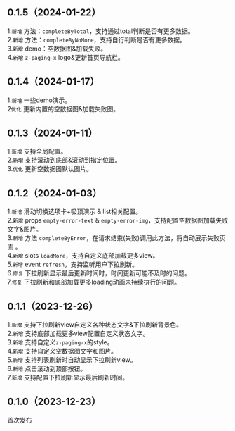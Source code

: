 ## 0.1.5（2024-01-22）
1.`新增` 方法：`completeByTotal`，支持通过total判断是否有更多数据。  
2.`新增` 方法：`completeByNoMore`，支持自行判断是否有更多数据。  
3.`新增` demo：空数据图&加载失败。  
4.`新增` `z-paging-x` logo&更新首页导航栏。  
## 0.1.4（2024-01-17）
1.`新增` 一些demo演示。  
2`优化` 更新内置的空数据图&加载失败图。   
## 0.1.3（2024-01-11）
1.`新增` 支持全局配置。  
2.`新增` 支持滚动到底部&滚动到指定位置。  
3.`优化` 更新空数据图默认图片。  
## 0.1.2（2024-01-03）
1.`新增` 滑动切换选项卡+吸顶演示 & list相关配置。  
2.`新增` props `empty-error-text` & `empty-error-img`，支持配置空数据图加载失败文字&图片。  
3.`新增` 方法 `completeByError`，在请求结束(失败)调用此方法，将自动展示失败页面 。  
4.`新增` slots `loadMore`，支持自定义底部加载更多view。  
5.`新增` event `refresh`，支持监听用户下拉刷新。  
6.`修复` 下拉刷新显示最后更新时间时，时间更新可能不及时的问题。  
7.`修复` 下拉刷新和底部加载更多loading动画未持续执行的问题。  
## 0.1.1（2023-12-26）
1.`新增` 支持下拉刷新view自定义各种状态文字&下拉刷新背景色。  
2.`新增` 支持底部加载更多view配置自定义状态文字。  
3.`新增` 支持自定义`z-paging-x`的style。  
4.`新增` 支持自定义空数据图文字和图片。  
5.`新增` 支持列表刷新时自动显示下拉刷新view。  
6.`新增` 点击滚动到顶部按钮。  
7.`新增` 支持配置下拉刷新显示最后刷新时间。  
## 0.1.0（2023-12-23）
首次发布
